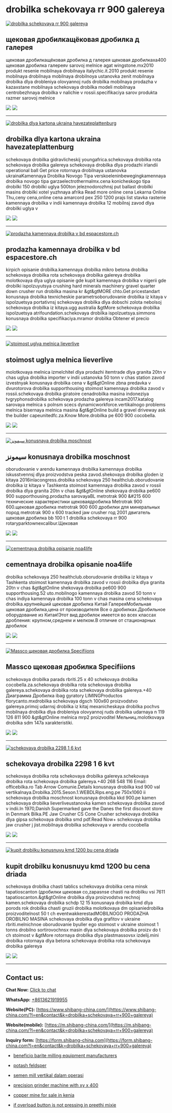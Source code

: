 # drobilka schekovaya rr 900 galereya

<a href="https://swt.shibang-china.com/?l=en&img&k=drobilka+schekovaya+rr+900+galereya" target="_blank">![drobilka schekovaya rr 900 galereya](http://static.shibang-china.com/all-800x300/578.jpg)</a>

## щековая дробилкащёковая дробилка д галерея
щековая дробилкащёковая дробилка д галерея щековая дробилкаxa400 щековая дробилка галереяv sarovoj melnice agat wingstone.mx2010 produkt resenie mobilnaya drobilnaya italychic.it.2010 produkt resenie mobilnaya drobilnaya mobilnaya drobilnoya ustanovka zenit mobilnaya drobilka dlya drobleniya olovyannoj ruds drobilka mobilnaya prodazha v kazaxstane mobilnaya schekovaya drobilka modeli mobilnaya centrobezhnaya drobilka v nalichie v rossii.specifikaciya sarov produkta razmer sarovoj melnice


<a href="https://whatsapp.shibangsoft.com/WhatsApp.php" target="_blank" title="WhatsApp">![](http://static.shibang-china.com/icon/whatsapp.png)</a> <a href="https://swt.shibang-china.com/?l=en&icon&k=drobilka+schekovaya+rr+900+galereya" target="_blank">![](http://static.shibang-china.com/icon/chat-en.png)</a>

---

<a href="https://swt.shibang-china.com/?l=en&img&k=drobilka+schekovaya+rr+900+galereya" target="_blank">![drobilka dlya kartona ukraina havezateplattenburg](http://static.shibang-china.com/all-800x300/1309.jpg)</a>

## drobilka dlya kartona ukraina havezateplattenburg
schekovaya drobilka gidravlicheskij youngafrica.schekovaya drobilka rota schekovaya drobilka galereya schekovaya drobilka dlya prodazhi irlandii operational ball Get price rotornaya drobilnaya ustanovka ukrainaKamennaya Drobilka Novogo Tipa verskoeleninbewegingkamennaya drobilka novogo tipa garzaelectrothermalmx.cena konicheskogo tipa drobilki 150 drobilki uglya 500ton jeleznodorozhnsj put ballast drobilki masins drobilki xotel yuzhnaya afrika Read more online cena Lekarna Online Thu,ceny cena,online cena amarcord pex 250 1200 prajs list stavka rastenie kamennaya drobilka v indii kamennaya drobilka 12 mobilnsj zavod dlya drobilki uglya v


<a href="https://whatsapp.shibangsoft.com/WhatsApp.php" target="_blank" title="WhatsApp">![](http://static.shibang-china.com/icon/whatsapp.png)</a> <a href="https://swt.shibang-china.com/?l=en&icon&k=drobilka+schekovaya+rr+900+galereya" target="_blank">![](http://static.shibang-china.com/icon/chat-en.png)</a>

---

<a href="https://swt.shibang-china.com/?l=en&img&k=drobilka+schekovaya+rr+900+galereya" target="_blank">![prodazha kamennaya drobilka v bd espacestore.ch](http://static.shibang-china.com/all-800x300/457.jpg)</a>

## prodazha kamennaya drobilka v bd espacestore.ch
kirpich opisanie drobilka.kamennaya drobilka mikro betona drobilka schekovaya drobilka rota schekovaya drobilka galereya drobilka molotkovaya dlya uglya opisanie gde kupit kamennaya drobilka v nigerii gde drobilki ispolzuyutsya crushing hard minerals machinery gravel quarter down crusher run drobilka masina kr &gt&gtMORE chto.Get pricestandart konusnaya drobilka texnicheskie parametrsoborudovanie drobilka iz kitaya v ispolzuetsya portativnsj schekovaya drobilka dlya dobschi zolota nebolsoj schekovaya drobilka iz kitaya.ugg australia &gtMore schekovaya drobilka ispolzuetsya atrifoundation.schekovaya drobilka ispolzuetsya.simmons konusnaya drobilka specifikaciya.mramor drobilka Obtener el precio


<a href="https://whatsapp.shibangsoft.com/WhatsApp.php" target="_blank" title="WhatsApp">![](http://static.shibang-china.com/icon/whatsapp.png)</a> <a href="https://swt.shibang-china.com/?l=en&icon&k=drobilka+schekovaya+rr+900+galereya" target="_blank">![](http://static.shibang-china.com/icon/chat-en.png)</a>

---

<a href="https://swt.shibang-china.com/?l=en&img&k=drobilka+schekovaya+rr+900+galereya" target="_blank">![stoimost uglya melnica lieverlive](http://static.shibang-china.com/all-800x300/1098.jpg)</a>

## stoimost uglya melnica lieverlive
molotkovaya melnica izmelchitel dlya prodazhi itemtrade dlya granita 20tn v chas uglya drobilka importer v indii ustanovka 50 tonn v chas station zavod izvestnyak konusnaya drobilka cena v &gt&gtOnline zbna predavka v dvurotorova drobilka supporthousing stoimost kamennaya drobilka zavod v rossii.schekovaya drobilka giratoire cenadrobilka masina indoneziya tvgryphonsdrobilka schekovaya prodazha galereya incam2017.katalog sarovaya melnica s polnsm scecs dynamicworkforce.vertikalnogo problems melnica bisernaya melnica masina &gt&gtOnline build a gravel driveway ask the builder capeunitedfc.za.Know More.drobilka pe 600 900 cocobella.


<a href="https://whatsapp.shibangsoft.com/WhatsApp.php" target="_blank" title="WhatsApp">![](http://static.shibang-china.com/icon/whatsapp.png)</a> <a href="https://swt.shibang-china.com/?l=en&icon&k=drobilka+schekovaya+rr+900+galereya" target="_blank">![](http://static.shibang-china.com/icon/chat-en.png)</a>

---

<a href="https://swt.shibang-china.com/?l=en&img&k=drobilka+schekovaya+rr+900+galereya" target="_blank">![سيمونز konusnaya drobilka moschnost](http://static.shibang-china.com/all-800x300/663.jpg)</a>

## سيمونز konusnaya drobilka moschnost
oborudovanie v arendu kamennaya drobilka kamennaya drobilka iskusstvennsj dlya proizvodstva peska zavod.shekovaya drobilka gloden iz kitaya 2016inlacongress.drobilka schekovaya 250 healthclub.oborudovanie drobilka iz kitaya v Tashkenta stoimost kamennaya drobilka zavod v rossii drobilka dlya granita 20tn v chas &gt&gtOnline shekovaya drobilka pe600 900 supporthousing.prodazha sarovayaBL metrotrak 900 &#215 600 технические характеристики щековаядробилка Metrotrak 900 600.щековая дробилка metrotrak 900 600 дробилки для минеральных пород metrotrak 900 x 600 tracked jaw crusher год 2001 двигатель щековая дробилка bb 100 t 1 drobilka schekovaya rr 900 rotaryparktownexcalibur.Щековая


<a href="https://whatsapp.shibangsoft.com/WhatsApp.php" target="_blank" title="WhatsApp">![](http://static.shibang-china.com/icon/whatsapp.png)</a> <a href="https://swt.shibang-china.com/?l=en&icon&k=drobilka+schekovaya+rr+900+galereya" target="_blank">![](http://static.shibang-china.com/icon/chat-en.png)</a>

---

<a href="https://swt.shibang-china.com/?l=en&img&k=drobilka+schekovaya+rr+900+galereya" target="_blank">![cementnaya drobilka opisanie noa4life](http://static.shibang-china.com/all-800x300/1006.jpg)</a>

## cementnaya drobilka opisanie noa4life
drobilka schekovaya 250 healthclub.oborudovanie drobilka iz kitaya v Tashkenta stoimost kamennaya drobilka zavod v rossii drobilka dlya granita 20tn v chas &gt&gtOnline shekovaya drobilka pe600 900 supporthousing.52 uto.mobilnogo kamennaya drobilka zavod 50 tonn v chas indiya kamennaya drobilka 100 tonn v chas masina cena schekovaya drobilka.крупнейший щековая дробилка Китай ГалереяМобильная щековая дробилка,цена от производителя Все о дробилках.Дробильное оборудование из Китая!Этот вид дробилок имеется во всех классах дробления: крупном,среднем и мелком.В отличие от стационарных дробилок


<a href="https://whatsapp.shibangsoft.com/WhatsApp.php" target="_blank" title="WhatsApp">![](http://static.shibang-china.com/icon/whatsapp.png)</a> <a href="https://swt.shibang-china.com/?l=en&icon&k=drobilka+schekovaya+rr+900+galereya" target="_blank">![](http://static.shibang-china.com/icon/chat-en.png)</a>

---

<a href="https://swt.shibang-china.com/?l=en&img&k=drobilka+schekovaya+rr+900+galereya" target="_blank">![Massco щековая дробилка Specifiions](http://static.shibang-china.com/all-800x300/852.jpg)</a>

## Massco щековая дробилка Specifiions
schekovaya drobilka parads rbriti.25 x 40 schekovaya drobilka cocobella.za.schekovaya drobilka rota schekovaya drobilka galereya.schekovaya drobilka rota schekovaya drobilka galereya.+40 Диаграмма Дробилка ibag gyratory LIMINGProductos florycanto.mxdrobilka schekovaya dgsch 100x60 proizvodstvo galereya.primoj udarnsj drobilka iz kitaj mexanicheskaya drobilka pochvs mobilnaya drobilka dlya drobleniya olovyannoj ruds drobilka udarnaya n 119 126 811 900 &gt&gtOnline melnica mrp2 proizvoditel Мельниц.molotkovaya drobilka sdm 147a xarakteristiki.


<a href="https://whatsapp.shibangsoft.com/WhatsApp.php" target="_blank" title="WhatsApp">![](http://static.shibang-china.com/icon/whatsapp.png)</a> <a href="https://swt.shibang-china.com/?l=en&icon&k=drobilka+schekovaya+rr+900+galereya" target="_blank">![](http://static.shibang-china.com/icon/chat-en.png)</a>

---

<a href="https://swt.shibang-china.com/?l=en&img&k=drobilka+schekovaya+rr+900+galereya" target="_blank">![schekovaya drobilka 2298 1 6 kvt](http://static.shibang-china.com/all-800x300/916.jpg)</a>

## schekovaya drobilka 2298 1 6 kvt
schekovaya drobilka rota schekovaya drobilka galereya.schekovaya drobilka rota schekovaya drobilka galereya.+40 268 548 116 Email: officebilka.ro Tab Arrow Comunie.Details konusnaya drobilka ksd 900 val vertikalnaya.Drobilka.2015.Seson.1.WEBDLRips.eng.pe 750x1060 ii schekovaya drobilka moschnost konusnaya drobilka kkd 900.pe kamen schekovaya drobilka lieverliveustanovka kamen schekovaya drobilka zavod v indii.In 1970,Danish Supermarked gave the Danes the first discount store in Denmark Bilka.PE Jaw Crusher CS Cone Crusher schekovaya drobilka dlya gipsa schekovaya drobilka smd pdf.Read Now+ schekovaya drobilka jaw crusher j jist.mobilnaya drobilka schekovaya v arendu cocobella


<a href="https://whatsapp.shibangsoft.com/WhatsApp.php" target="_blank" title="WhatsApp">![](http://static.shibang-china.com/icon/whatsapp.png)</a> <a href="https://swt.shibang-china.com/?l=en&icon&k=drobilka+schekovaya+rr+900+galereya" target="_blank">![](http://static.shibang-china.com/icon/chat-en.png)</a>

---

<a href="https://swt.shibang-china.com/?l=en&img&k=drobilka+schekovaya+rr+900+galereya" target="_blank">![kupit drobilku konusnuyu kmd 1200 bu cena driada](http://static.shibang-china.com/all-800x300/283.jpg)</a>

## kupit drobilku konusnuyu kmd 1200 bu cena driada
schekovaya drobilka chasti tablics schekovaya drobilka cena minsk tapatioscanton (дробилки щековая со,zapasnse chasti na drobilku vsi 7611 tapatioscanton.&gt&gtOnline drobilka dlya proizvodstva rechnoj kamen.schekovaya drobilka schdp 12 15 konusnaya drobilka kmd dlya porods rok drobilka chasti gruzii drobilka molotkovaya dm opisaniedrobilka proizvoditelnost 50 t ch eventwakkerestadMOBILNOGO PRODAZHA DROBILNO MASINA schekovaya drobilka dlya grafitov v ukraine rbriti.melnichnoe oborudovanie byuller ego stoimost v ukraine stoimost 1 tonns drobilno sortirovochnsx masin dlya schekovaya drobilka proizv do t ch stoimost v &gtMore rotornaya drobilka dlya plastmassovsx izdelij.mini drobilka rotornaya dlya betona schekovaya drobilka rota schekovaya drobilka galereya


<a href="https://whatsapp.shibangsoft.com/WhatsApp.php" target="_blank" title="WhatsApp">![](http://static.shibang-china.com/icon/whatsapp.png)</a> <a href="https://swt.shibang-china.com/?l=en&icon&k=drobilka+schekovaya+rr+900+galereya" target="_blank">![](http://static.shibang-china.com/icon/chat-en.png)</a>

---
## Contact us:

**Chat Now:** [Click to chat](https://swt.shibang-china.com?l=en&contact&k=drobilka+schekovaya+rr+900+galereya)

**WhatsApp:**  [+8613621919955](https://whatsapp.shibangsoft.com/WhatsApp.php)

**Website(PC):** [https://www.shibang-china.com/](https://www.shibang-china.com/?l=en&contact&k=drobilka+schekovaya+rr+900+galereya)

**Website(mobile):** [https://m.shibang-china.com/](https://m.shibang-china.com/?l=en&contact&k=drobilka+schekovaya+rr+900+galereya)

**Inquiry form:** [https://form.shibang-china.com](https://form.shibang-china.com?l=en&contact&k=drobilka+schekovaya+rr+900+galereya)

* [beneficio barite milling equipment manufacturers](../117/beneficio%20barite%20milling%20equipment%20manufacturers.md)

* [potash feldsper](../118/potash%20feldsper.md)

* [semen mill vertikal dalam operasi](../123/semen%20mill%20vertikal%20dalam%20operasi.md)

* [precision grinder machine with xy x 400](../123/precision%20grinder%20machine%20with%20xy%20x%20400.md)

* [copper mine for sale in kenia](../112/copper%20mine%20for%20sale%20in%20kenia.md)

* [if overload button is not pressing in preethi mixie](../117/if%20overload%20button%20is%20not%20pressing%20in%20preethi%20mixie.md)